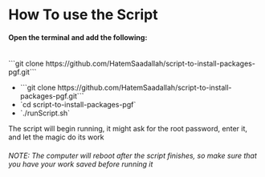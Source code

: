 # How To use the Script

<h4>Open the terminal and add the following: </h4>
<br />
```git clone https://github.com/HatemSaadallah/script-to-install-packages-pgf.git```
<p> <ul> <li>```git clone https://github.com/HatemSaadallah/script-to-install-packages-pgf.git```</li> <li>`cd script-to-install-packages-pgf`
  </li> <li>`./runScript.sh`</li></ul> </p>

<p>The script will begin running, it might ask for the root password, enter it, and let the magic do its work</p>

<h6>NOTE: The computer will reboot after the script finishes, so make sure that you have your work saved before running it</h6>
